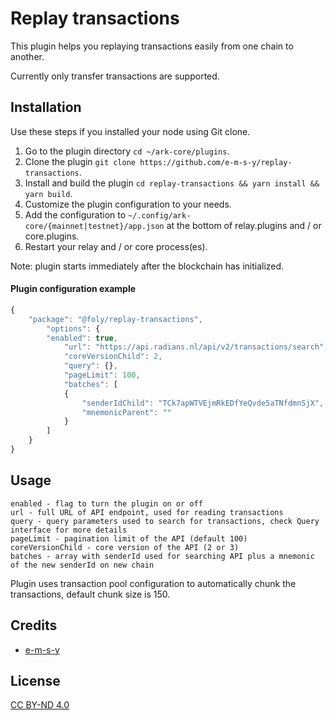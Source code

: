 # Replay transactions
This plugin helps you replaying transactions easily from one chain to another.

Currently only transfer transactions are supported.

## Installation
Use these steps if you installed your node using Git clone.

1. Go to the plugin directory `cd ~/ark-core/plugins`.
2. Clone the plugin `git clone https://github.com/e-m-s-y/replay-transactions`.
3. Install and build the plugin `cd replay-transactions && yarn install && yarn build`.
4. Customize the plugin configuration to your needs.
5. Add the configuration to `~/.config/ark-core/{mainnet|testnet}/app.json` at the bottom of relay.plugins and / or core.plugins.
6. Restart your relay and / or core process(es).

Note: plugin starts immediately after the blockchain has initialized.

#### Plugin configuration example
```js
{
    "package": "@foly/replay-transactions",
        "options": {
        "enabled": true,
            "url": "https://api.radians.nl/api/v2/transactions/search",
            "coreVersionChild": 2,
            "query": {},
            "pageLimit": 100,
            "batches": [
            {
                "senderIdChild": "TCk7apWTVEjmRkEDfYeQvde5aTNfdmnSjX",
                "mnemonicParent": ""
            }
        ]
    }
}
```

## Usage

```
enabled - flag to turn the plugin on or off
url - full URL of API endpoint, used for reading transactions
query - query parameters used to search for transactions, check Query interface for more details
pageLimit - pagination limit of the API (default 100)
coreVersionChild - core version of the API (2 or 3)
batches - array with senderId used for searching API plus a mnemonic of the new senderId on new chain
```

Plugin uses transaction pool configuration to automatically chunk the transactions, default chunk size is 150.

## Credits

- [e-m-s-y](https://github.com/e-m-s-y)

## License

[CC BY-ND 4.0](LICENSE.md)
